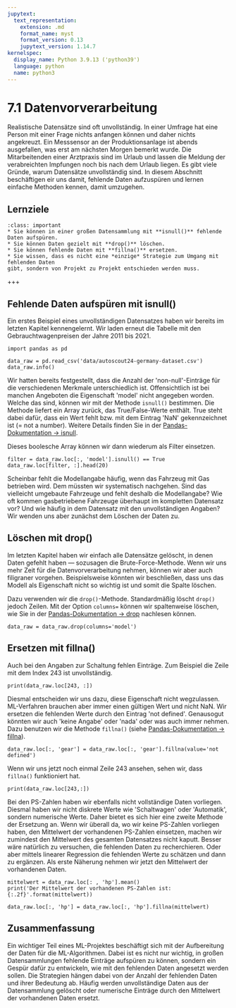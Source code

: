 ```yaml
---
jupytext:
  text_representation:
    extension: .md
    format_name: myst
    format_version: 0.13
    jupytext_version: 1.14.7
kernelspec:
  display_name: Python 3.9.13 ('python39')
  language: python
  name: python3
---
```


# 7.1 Datenvorverarbeitung

Realistische Datensätze sind oft unvollständig. In einer Umfrage hat eine Person
mit einer Frage nichts anfangen können und daher nichts angekreuzt. Ein
Messsensor an der Produktionsanlage ist abends ausgefallen, was erst am nächsten
Morgen bemerkt wurde. Die Mitarbeitenden einer Arztpraxis sind im Urlaub und
lassen die Meldung der verabreichten Impfungen noch bis nach dem Urlaub liegen.
Es gibt viele Gründe, warum Datensätze unvollständig sind. In diesem Abschnitt
beschäftigen eir uns damit, fehlende Daten aufzuspüren und lernen einfache
Methoden kennen, damit umzugehen.

## Lernziele

```{admonition} Lernziele
:class: important
* Sie können in einer großen Datensammlung mit **isnull()** fehlende Daten aufspüren.
* Sie können Daten gezielt mit **drop()** löschen.
* Sie können fehlende Daten mit **fillna()** ersetzen.
* Sie wissen, dass es nicht eine *einzige* Strategie zum Umgang mit fehlenden Daten 
gibt, sondern von Projekt zu Projekt entschieden werden muss.
```

+++

## Fehlende Daten aufspüren mit isnull()

Ein erstes Beispiel eines unvollständigen Datensatzes haben wir bereits im
letzten Kapitel kennengelernt. Wir laden erneut die Tabelle mit den
Gebrauchtwagenpreisen der Jahre 2011 bis 2021.

```{code-cell} ipython3
import pandas as pd

data_raw = pd.read_csv('data/autoscout24-germany-dataset.csv')
data_raw.info()
```

Wir hatten bereits festgestellt, dass die Anzahl der 'non-null'-Einträge für die
verschiedenen Merkmale unterschiedlich ist. Offensichtlich ist bei manchen
Angeboten die Eigenschaft 'model' nicht angegeben worden. Welche das sind,
können wir mit der Methode `isnull()` bestimmen. Die Methode liefert ein Array
zurück, das True/False-Werte enthält. True steht dabei dafür, dass ein Wert
fehlt bzw. mit dem Eintrag 'NaN' gekennzeichnet ist (= not a number). Weitere
Details finden Sie in der [Pandas-Dokumentation →
isnull](https://pandas.pydata.org/docs/reference/api/pandas.isnull.html).

Dieses boolesche Array können wir dann wiederum als Filter einsetzen.

```{code-cell} ipython3
filter = data_raw.loc[:, 'model'].isnull() == True
data_raw.loc[filter, :].head(20)
```

Scheinbar fehlt die Modellangabe häufig, wenn das Fahrzeug mit Gas betrieben
wird. Dem müssten wir systematisch nachgehen. Sind das vielleicht umgebaute
Fahrzeuge und fehlt deshalb die Modellangabe? Wie oft kommen gasbetriebene
Fahrzeuge überhaupt im kompletten Datensatz vor? Und wie häufig in dem Datensatz
mit den unvollständigen Angaben? Wir wenden uns aber zunächst dem Löschen der
Daten zu.

## Löschen mit drop()

Im letzten Kapitel haben wir einfach alle Datensätze gelöscht, in denen Daten
gefehlt haben — sozusagen die Brute-Force-Methode. Wenn wir uns mehr Zeit für
die Datenvorverarbeitung nehmen, können wir aber auch filigraner vorgehen.
Beispielsweise könnten wir beschließen, dass uns das Modell als Eigenschaft
nicht so wichtig ist und somit die Spalte löschen.

Dazu verwenden wir die `drop()`-Methode. Standardmäßig löscht `drop()` jedoch
Zeilen. Mit der Option `columns=` können wir spaltenweise löschen, wie Sie in
der [Pandas-Dokumentation →
drop](https://pandas.pydata.org/docs/reference/api/pandas.DataFrame.drop.html)
nachlesen können.

```{code-cell} ipython3
data_raw = data_raw.drop(columns='model')
```

## Ersetzen mit fillna()

Auch bei den Angaben zur Schaltung fehlen Einträge. Zum Beispiel die Zeile mit
dem Index 243 ist unvollständig.

```{code-cell} ipython3
print(data_raw.loc[243, :])
```

Diesmal entscheiden wir uns dazu, diese Eigenschaft nicht wegzulassen.
ML-Verfahren brauchen aber immer einen gültigen Wert und nicht NaN. Wir ersetzen
die fehlenden Werte durch den Eintrag 'not defined'. Genausogut könnten wir auch
'keine Angabe' oder 'nada' oder was auch immer nehmen. Dazu benutzen wir die
Methode `fillna()` (siehe [Pandas-Dokumentation →
fillna](https://pandas.pydata.org/docs/reference/api/pandas.DataFrame.fillna.html)).

```{code-cell} ipython3
data_raw.loc[:, 'gear'] = data_raw.loc[:, 'gear'].fillna(value='not defined')
```

Wenn wir uns jetzt noch einmal Zeile 243 ansehen, sehen wir, dass `fillna()`
funktioniert hat.

```{code-cell} ipython3
print(data_raw.loc[243,:])
```

Bei den PS-Zahlen haben wir ebenfalls nicht vollständige Daten vorliegen.
Diesmal haben wir nicht diskrete Werte wie 'Schaltwagen' oder 'Automatik',
sondern numerische Werte. Daher bietet es sich hier eine zweite Methode der
Ersetzung an. Wenn wir überall da, wo wir keine PS-Zahlen vorliegen haben, den
Mittelwert der vorhandenen PS-Zahlen einsetzen, machen wir zumindest den
Mittelwert des gesamten Datensatzes nicht kaputt. Besser wäre natürlich zu
versuchen, die fehlenden Daten zu recherchieren. Oder aber mittels linearer
Regression die fehlenden Werte zu schätzen und dann zu ergänzen. Als erste
Näherung nehmen wir jetzt den Mittelwert der vorhandenen Daten.

```{code-cell} ipython3
mittelwert = data_raw.loc[: , 'hp'].mean()
print('Der Mittelwert der vorhandenen PS-Zahlen ist: {:.2f}'.format(mittelwert))

data_raw.loc[:, 'hp'] = data_raw.loc[:, 'hp'].fillna(mittelwert)
```

## Zusammenfassung

Ein wichtiger Teil eines ML-Projektes beschäftigt sich mit der Aufbereitung der
Daten für die ML-Algorithmen. Dabei ist es nicht nur wichtig, in großen
Datensammlungen fehlende Einträge aufspüren zu können, sondern ein Gespür dafür
zu entwickeln, wie mit den fehlenden Daten angesetzt werden sollen. Die
Strategien hängen dabei von der Anzahl der fehlenden Daten und ihrer Bedeutung
ab. Häufig werden unvollständige Daten aus der Datensammlung gelöscht oder
numerische Einträge durch den Mittelwert der vorhandenen Daten ersetzt.
